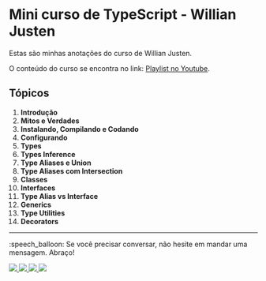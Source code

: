 # Mini curso de TypeScript - Willian Justen

Estas são minhas anotações do curso de Willian Justen.

O conteúdo do curso se encontra no link: [Playlist no Youtube](https://www.youtube.com/playlist?list=PLlAbYrWSYTiPanrzauGa7vMuve7_vnXG_).

## Tópicos

1. **Introdução** <br>
2. **Mitos e Verdades** <br>
3. **Instalando, Compilando e Codando** <br>
4. **Configurando** <br>
5. **Types** <br>
6. **Types Inference** <br>
7. **Type Aliases e Union** <br>
8. **Type Aliases com Intersection** <br>
9. **Classes** <br>
10. **Interfaces** <br>
11. **Type Alias vs Interface** <br>
12. **Generics** <br>
13. **Type Utilities** <br>
14. **Decorators** <br>

---

<p>
  :speech_balloon: Se você precisar conversar, não hesite em mandar uma mensagem. Abraço!
</p>
<a href="mailto:maiconhenriquefa@gmail.com" alt="Gmail">
    <img src="https://img.shields.io/badge/-Gmail-21262D?style=for-the-badge&logo=Gmail&logoColor=FF9800&link=mailto:maiconhenriquefa@gmail.com"/>
</a>
<a href="https://www.linkedin.com/in/maiconhenriquefa" alt="Linkedin">
    <img src="https://img.shields.io/badge/-Linkedin-21262D?style=for-the-badge&logo=Linkedin&logoColor=FF9800&link=https://www.linkedin.com/in/maiconhenriquefa"/>
</a>
<a href="https://discord.com/channels/Maicon#7013" alt="Discord">
    <img src="https://img.shields.io/badge/-Discord-21262D?style=for-the-badge&logo=Discord&logoColor=FF9800&link=https://discord.com/channels/Maicon#7013"/>
</a>   
<a href="https://web.whatsapp.com/send?phone=+5583987322705" alt="Whatsapp">
    <img src="https://img.shields.io/badge/-Whatsapp-21262D?style=for-the-badge&logo=Whatsapp&logoColor=FF9800&link=https://web.whatsapp.com/send?phone=+5583987322705"/>
  </a>
